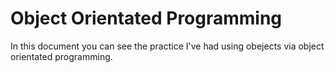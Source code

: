 # Object Orientated Programming

In this document you can see the practice I've had using obejects via object orientated programming.
